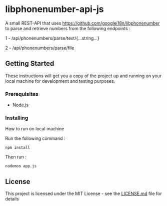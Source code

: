 # libphonenumber-api-js

A small REST-API that uses https://github.com/googlei18n/libphonenumber to parse and retrieve numbers from the following endpoints :

1 - /api/phonenumbers/parse/text/{...string...}

2 - /api/phonenumbers/parse/file 

## Getting Started

These instructions will get you a copy of the project up and running on your local machine for development and testing purposes. 

### Prerequisites

- Node.js

### Installing

How to run on local machine

Run the following command :

```
npm install
```

Then run :

```
nodemon app.js
```

## License

This project is licensed under the MIT License - see the [LICENSE.md](LICENSE.md) file for details
